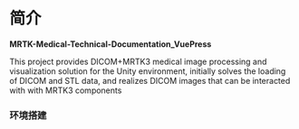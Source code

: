 # 简介

**MRTK-Medical-Technical-Documentation_VuePress**

This project provides DICOM+MRTK3 medical image processing and visualization solution for the Unity environment, initially solves the loading of DICOM and STL data, and realizes DICOM images that can be interacted with with MRTK3 components
### 环境搭建
